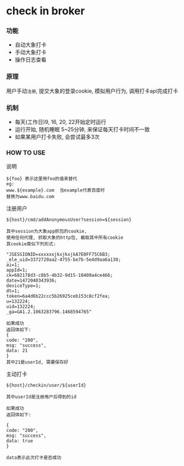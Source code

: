 # check in broker

### 功能
* 自动大象打卡
* 手动大象打卡
* 操作日志查看


### 原理
用户手动``注册``, 提交大象的登录cookie, 模拟用户行为, 调用打卡api完成打卡

### 机制

* 每天(工作日)9, 16, 20, 22开始定时运行
* 运行开始, 随机睡眠 5~25分钟, 来保证每天打卡时间不一致
* 如果某用户打卡失败, 会尝试最多3次

### HOW TO USE

说明

```
${foo} 表示这里用foo的值来替代
eg: 
www.${example}.com  当example代表百度时
替换为www.baidu.com
```

注册用户

```
${host}/cmd/addAnonymousUser?session=${session}

其中session为大象app抓包的cookie, 
使用任何代理, 抓取大象的http包, 截取其中所有cookie
其cookie类似下列形式:

"JSESSIONID=xxxxxxjkxjkxjkA7E0FF75C6B3;
_ele_uid=3372720aa2-4755-be7b-5e4d9aa6a130;
ai=1;
appId=1;
ck=682178d3-c8b5-4b32-9d15-10409a4ce466;
date=1472040343936;
deviceType=1;
dt=1;
token=6a4d6b22ccc5b26925ceb153c8cf2fea;
u=132224;
uid=132224;
_ga=GA1.2.1063283796.1468594765"

如果成功
返回体如下:
{
code: "200",
msg: "success",
data: 21
}
其中21是userId, 需要保存好
```

主动打卡

```
${host}/checkin/user/${userId}

其中userId是注册用户后得到的id

如果成功
返回体如下:

{
code: "200",
msg: "success",
data: true
}

data表示此次打卡是否成功
```



